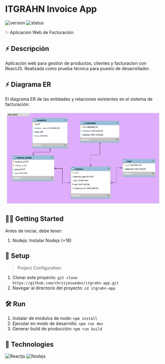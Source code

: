 # ITGRAHN Invoice App

<p style="justify-content: center">
   <img src="https://img.shields.io/badge/versión-v1.0-blue.svg" alt="version">
   <img src="https://img.shields.io/badge/status-completed-green" alt="status">
</p>

✨ Aplicacion Web de Facturación.

## ⚡️ Descripción
Aplicación web para gestión de productos, clientes y facturacion con ReactJS. Realizada como prueba técnica para puesto de desarrollador.

## ⚡️ Diagrama ER
El diagrama ER de las entidades y relaciones existentes en el sistema de facturación:

![digramaer](image.png)

## ✍🏻 Getting Started
Antes de iniciar, debe tener:
1. Nodejs: Instalar Nodejs (+18)

## 🚀 Setup
> Project Configuration.
1. Clonar este proyecto: `git clone https://github.com/chrisjosuedev/itgrahn-app.git`
2. Navegar al directorio del proyecto: `cd itgrahn-app`

## 🛠 Run
1. Instalar de módulos de node: `npm install`
2. Ejecutar en modo de desarrollo: `npm run dev`
3. Generar build de producción: `npm run build`

## 🦀 Technologies
![Reactjs](https://img.shields.io/badge/react-js-blue)
![Nodejs](https://img.shields.io/badge/node-js-brightgreen)